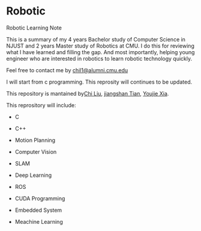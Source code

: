 # Robotic

Robotic Learning Note

This is a summary of my 4 years Bachelor study of  Computer Science in NJUST and 2 years Master study of Robotics at CMU.
I do this for reviewing what I have learned and filling the gap. And most importantly, helping young engineer who are interested in robotics to learn robotic technology quickly.

Feel free to contact me by chil1@alumni.cmu.edu

I will start from c programming. This reprosity will continues to be updated. 

This repository is mantained by[Chi Liu](https://github.com/AmosLewis), [jiangshan Tian](https://github.com/tianjiangshan), [Youjie Xia](https://github.com/YoujieXia).



This reprository will include:

- C

- C++

- Motion Planning

- Computer Vision

- SLAM

- Deep Learning

- ROS

- CUDA Programming

- Embedded System

- Meachine Learning
